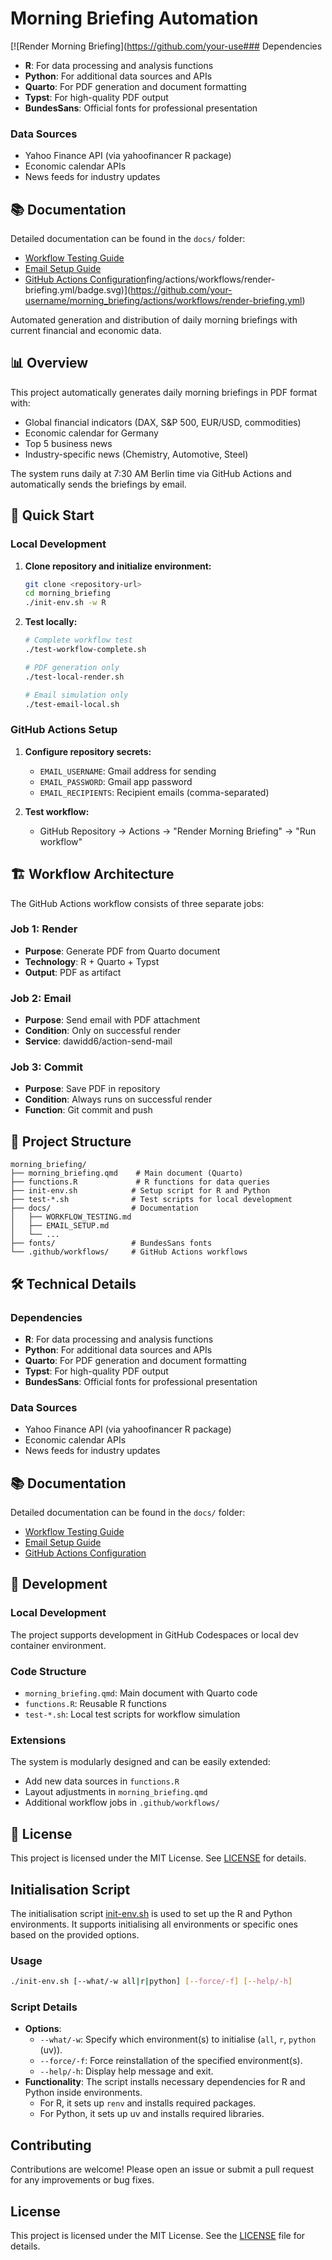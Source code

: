 # Morning Briefing Automation

[![Render Morning Briefing](https://github.com/your-use### Dependencies
- **R**: For data processing and analysis functions
- **Python**: For additional data sources and APIs
- **Quarto**: For PDF generation and document formatting
- **Typst**: For high-quality PDF output
- **BundesSans**: Official fonts for professional presentation

### Data Sources
- Yahoo Finance API (via yahoofinancer R package)
- Economic calendar APIs
- News feeds for industry updates

## 📚 Documentation

Detailed documentation can be found in the `docs/` folder:
- [Workflow Testing Guide](docs/WORKFLOW_TESTING.md)
- [Email Setup Guide](docs/EMAIL_SETUP.md)
- [GitHub Actions Configuration](docs/GITHUB_ACTION_README.md)fing/actions/workflows/render-briefing.yml/badge.svg)](https://github.com/your-username/morning_briefing/actions/workflows/render-briefing.yml)

Automated generation and distribution of daily morning briefings with current financial and economic data.

## 📊 Overview

This project automatically generates daily morning briefings in PDF format with:
- Global financial indicators (DAX, S&P 500, EUR/USD, commodities)
- Economic calendar for Germany
- Top 5 business news
- Industry-specific news (Chemistry, Automotive, Steel)

The system runs daily at 7:30 AM Berlin time via GitHub Actions and automatically sends the briefings by email.

## 🚀 Quick Start

### Local Development

1. **Clone repository and initialize environment:**
   ```bash
   git clone <repository-url>
   cd morning_briefing
   ./init-env.sh -w R
   ```

2. **Test locally:**
   ```bash
   # Complete workflow test
   ./test-workflow-complete.sh
   
   # PDF generation only
   ./test-local-render.sh
   
   # Email simulation only
   ./test-email-local.sh
   ```

### GitHub Actions Setup

1. **Configure repository secrets:**
   - `EMAIL_USERNAME`: Gmail address for sending
   - `EMAIL_PASSWORD`: Gmail app password
   - `EMAIL_RECIPIENTS`: Recipient emails (comma-separated)

2. **Test workflow:**
   - GitHub Repository → Actions → "Render Morning Briefing" → "Run workflow"

## 🏗️ Workflow Architecture

The GitHub Actions workflow consists of three separate jobs:

### Job 1: Render
- **Purpose**: Generate PDF from Quarto document
- **Technology**: R + Quarto + Typst
- **Output**: PDF as artifact

### Job 2: Email
- **Purpose**: Send email with PDF attachment
- **Condition**: Only on successful render
- **Service**: dawidd6/action-send-mail

### Job 3: Commit
- **Purpose**: Save PDF in repository
- **Condition**: Always runs on successful render
- **Function**: Git commit and push

## 📁 Project Structure

```
morning_briefing/
├── morning_briefing.qmd    # Main document (Quarto)
├── functions.R             # R functions for data queries
├── init-env.sh            # Setup script for R and Python
├── test-*.sh              # Test scripts for local development
├── docs/                  # Documentation
│   ├── WORKFLOW_TESTING.md
│   ├── EMAIL_SETUP.md
│   └── ...
├── fonts/                 # BundesSans fonts
└── .github/workflows/     # GitHub Actions workflows
```

## 🛠️ Technical Details

### Dependencies
- **R**: For data processing and analysis functions
- **Python**: For additional data sources and APIs
- **Quarto**: For PDF generation and document formatting
- **Typst**: For high-quality PDF output
- **BundesSans**: Official fonts for professional presentation

### Data Sources
- Yahoo Finance API (via yahoofinancer R package)
- Economic calendar APIs
- News feeds for industry updates

## 📚 Documentation

Detailed documentation can be found in the `docs/` folder:
- [Workflow Testing Guide](docs/WORKFLOW_TESTING.md)
- [Email Setup Guide](docs/EMAIL_SETUP.md)
- [GitHub Actions Configuration](docs/GITHUB_ACTION_README.md)

## 🔧 Development

### Local Development
The project supports development in GitHub Codespaces or local dev container environment.

### Code Structure
- `morning_briefing.qmd`: Main document with Quarto code
- `functions.R`: Reusable R functions
- `test-*.sh`: Local test scripts for workflow simulation

### Extensions
The system is modularly designed and can be easily extended:
- Add new data sources in `functions.R`
- Layout adjustments in `morning_briefing.qmd`
- Additional workflow jobs in `.github/workflows/`

## 📄 License

This project is licensed under the MIT License. See [LICENSE](LICENSE) for details.

## Initialisation Script

The initialisation script [init-env.sh](init-env.sh) is used to set up the R and Python environments.
It supports initialising all environments or specific ones based on the provided options.

### Usage

```sh
./init-env.sh [--what/-w all|r|python] [--force/-f] [--help/-h]
```

### Script Details

- **Options**:
  - `--what/-w`: Specify which environment(s) to initialise (`all`, `r`, `python` (uv)).
  - `--force/-f`: Force reinstallation of the specified environment(s).
  - `--help/-h`: Display help message and exit.
- **Functionality**: The script installs necessary dependencies for R and Python inside environments.
  - For R, it sets up `renv` and installs required packages.
  - For Python, it sets up uv and installs required libraries.

## Contributing

Contributions are welcome!
Please open an issue or submit a pull request for any improvements or bug fixes.

## License

This project is licensed under the MIT License.
See the [LICENSE](LICENSE) file for details.
